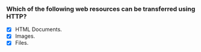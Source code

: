 ### Which of the following web resources can be transferred using HTTP?

- [x] HTML Documents.
- [x] Images.
- [x] Files.
